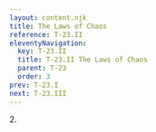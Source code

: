 ```yaml
---
layout: content.njk
title: The Laws of Chaos
reference: T-23.II
eleventyNavigation:
  key: T-23.II
  title: T-23.II The Laws of Chaos
  parent: T-23
  order: 3
prev: T-23.I
next: T-23.III
---
```



<span id=2>2.</span>

